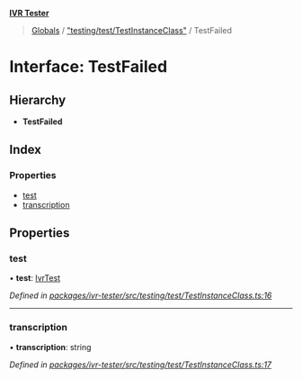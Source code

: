 **[IVR Tester](../README.md)**

> [Globals](../README.md) / ["testing/test/TestInstanceClass"](../modules/_testing_test_testinstanceclass_.md) / TestFailed

# Interface: TestFailed

## Hierarchy

* **TestFailed**

## Index

### Properties

* [test](_testing_test_testinstanceclass_.testfailed.md#test)
* [transcription](_testing_test_testinstanceclass_.testfailed.md#transcription)

## Properties

### test

•  **test**: [IvrTest](_testing_test_ivrtest_.ivrtest.md)

*Defined in [packages/ivr-tester/src/testing/test/TestInstanceClass.ts:16](https://github.com/SketchingDev/ivr-tester/blob/60c8b59/packages/ivr-tester/src/testing/test/TestInstanceClass.ts#L16)*

___

### transcription

•  **transcription**: string

*Defined in [packages/ivr-tester/src/testing/test/TestInstanceClass.ts:17](https://github.com/SketchingDev/ivr-tester/blob/60c8b59/packages/ivr-tester/src/testing/test/TestInstanceClass.ts#L17)*
